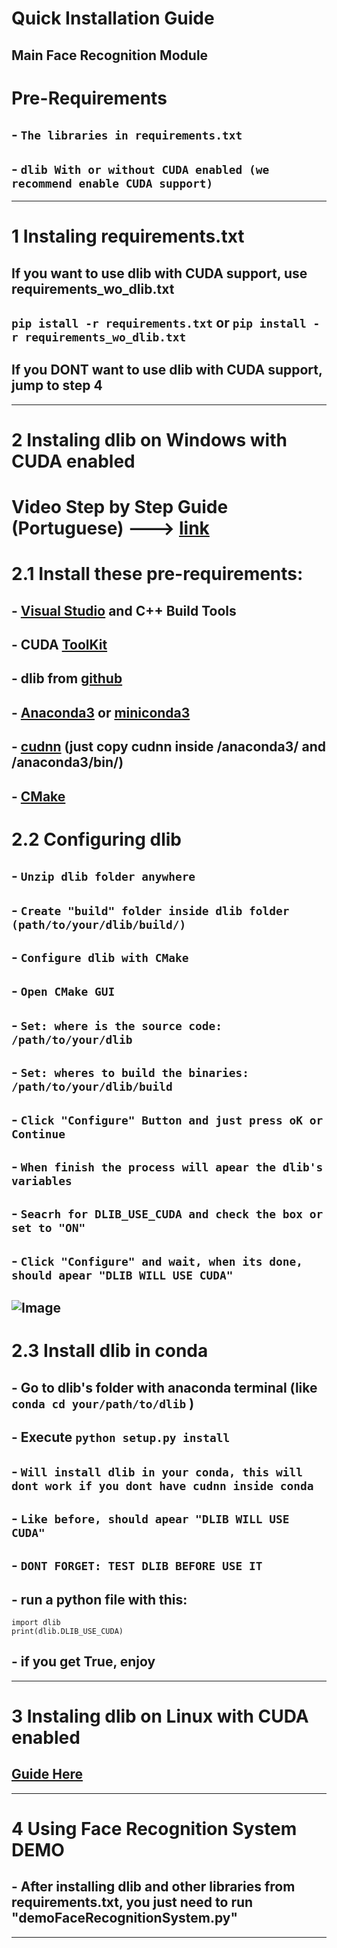# Quick Installation Guide
Main Face Recognition Module
---
# Pre-Requirements
##  - `The libraries in requirements.txt`
##  - `dlib With or without CUDA enabled (we recommend enable CUDA support)`
---
# **1** Instaling requirements.txt
## If you want to use dlib with CUDA support, use requirements_wo_dlib.txt
## ```pip istall -r requirements.txt``` or ```pip install -r requirements_wo_dlib.txt```
## If you DONT want to use dlib with CUDA support, jump to step **4**
---
# **2** Instaling dlib on Windows with CUDA enabled
# **Video Step by Step Guide (Portuguese)** ---> [link](https://youtu.be/HVBN_PhKGU8) 
# **2.1** Install these pre-requirements:
## - [Visual Studio](https://visualstudio.microsoft.com/pt-br/) and C++ Build Tools
## - CUDA [ToolKit](https://developer.nvidia.com/cuda-downloads)
## - dlib from [github](https://github.com/davisking/dlib/releases/tag/v19.24.2)
## - [Anaconda3](https://www.anaconda.com/download) or [miniconda3](https://docs.conda.io/en/latest/miniconda.html)
## - [cudnn](https://developer.nvidia.com/downloads/compute/cudnn/secure/8.9.3/local_installers/12.x/cudnn-windows-x86_64-8.9.3.28_cuda12-archive.zip/) (just copy cudnn inside /anaconda3/ and /anaconda3/bin/)
## - [CMake](https://cmake.org/download/#latest)

# **2.2** Configuring dlib
## - `Unzip dlib folder anywhere`
## - `Create "build" folder inside dlib folder (path/to/your/dlib/build/)`
## - `Configure dlib with CMake`
## - `Open CMake GUI`
## - `Set: where is the source code: /path/to/your/dlib`
## - `Set: wheres to build the binaries: /path/to/your/dlib/build`
## - `Click "Configure" Button and just press oK or Continue`
## - `When finish the process will apear the dlib's variables`
## - `Seacrh for DLIB_USE_CUDA and check the box or set to "ON"`
## - `Click "Configure" and wait, when its done, should apear "DLIB WILL USE CUDA"`
## ![Image](https://i.imgur.com/e7HcFjV.png)

# **2.3** Install dlib in conda
## - Go to dlib's folder with anaconda terminal (like ```conda cd your/path/to/dlib``` )
## - Execute ```python setup.py install```
## - `Will install dlib in your conda, this will dont work if you dont have cudnn inside conda`
## - `Like before, should apear "DLIB WILL USE CUDA"`
## - `DONT FORGET: TEST DLIB BEFORE USE IT`
## - run a python file with this:
```
import dlib
print(dlib.DLIB_USE_CUDA)
```
## - if you get True, enjoy
---
# **3** Instaling dlib on Linux with CUDA enabled
## [Guide Here](https://gist.github.com/nguyenhoan1988/ed92d58054b985a1b45a521fcf8fa781)
---
# **4** Using Face Recognition System DEMO
## - After installing dlib and other libraries from requirements.txt, you just need to run "demoFaceRecognitionSystem.py"
---
